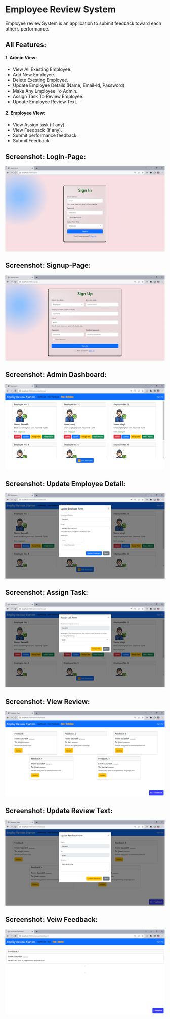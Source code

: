 
# Employee Review System
Employee review System is an application to submit feedback toward each other’s performance.

## All Features:
#### 1. Admin View:
- View All Exesting Employee.
- Add New Employee.
- Delete Exesting Employee.
- Update Employee Details (Name, Email-Id, Password).
- Make Any Employee To Admin.
- Assign Task To Review Employee.
- Update Employee Review Text.

#### 2. Employee View:
- View Assign task (if any).
- View Feedback (if any).
- Submit performance feedback.
- Submit Feedback
 

## Screenshot: Login-Page:
![App Screenshot](/assets/images/Login.png)

## Screenshot: Signup-Page:
![App Screenshot](/assets/images/Signup.png)

## Screenshot: Admin Dashboard:
![App Screenshot](/assets/images/ViewEmployee.png)

## Screenshot: Update Employee Detail:
![App Screenshot](/assets/images/UpdateEmployeeDetail.png)

## Screenshot: Assign Task:
![App Screenshot](/assets/images/AssignTask.png)

## Screenshot: View Review:
![App Screenshot](/assets/images/ViewReview.png)

## Screenshot: Update Review Text:
![App Screenshot](/assets/images/UpdateFeedback.png)

## Screenshot: Veiw Feedback:
![App Screenshot](/assets/images/ViewFeedback.png)
